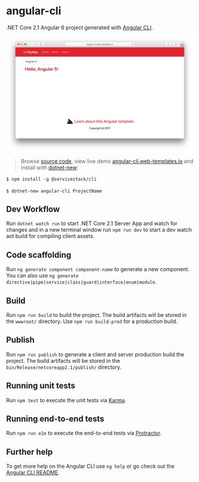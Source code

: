 # angular-cli

.NET Core 2.1 Angular 6 project generated with [Angular CLI](https://github.com/angular/angular-cli).

[![](https://raw.githubusercontent.com/ServiceStack/Assets/master/csharp-templates/angular-cli.png)](http://angular-cli.web-templates.io/)

> Browse [source code](https://github.com/NetCoreTemplates/angular-cli), view live demo [angular-cli.web-templates.io](http://angular-cli.web-templates.io) and install with [dotnet-new](http://docs.servicestack.net/dotnet-new):

    $ npm install -g @servicestack/cli

    $ dotnet-new angular-cli ProjectName

## Dev Workflow

Run `dotnet watch run` to start .NET Core 2.1 Server App and watch for changes and in a new terminal window run `npm run dev` to start a dev watch
aot build for compiling client assets.

## Code scaffolding

Run `ng generate component component-name` to generate a new component. You can also use `ng generate directive|pipe|service|class|guard|interface|enum|module`.

## Build

Run `npm run build` to build the project. The build artifacts will be stored in the `wwwroot/` directory. Use `npm run build-prod` for a production build.

## Publish

Run `npm run publish` to generate a client and server production build the project. The build artifacts will be stored in the `bin/Release/netcoreapp2.1/publish/` directory. 

## Running unit tests

Run `npm test` to execute the unit tests via [Karma](https://karma-runner.github.io).

## Running end-to-end tests

Run `npm run e2e` to execute the end-to-end tests via [Protractor](http://www.protractortest.org/).

## Further help

To get more help on the Angular CLI use `ng help` or go check out the [Angular CLI README](https://github.com/angular/angular-cli/blob/master/README.md).
